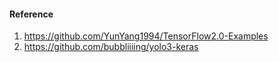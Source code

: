 #### Reference
1. https://github.com/YunYang1994/TensorFlow2.0-Examples
2. https://github.com/bubbliiiing/yolo3-keras
